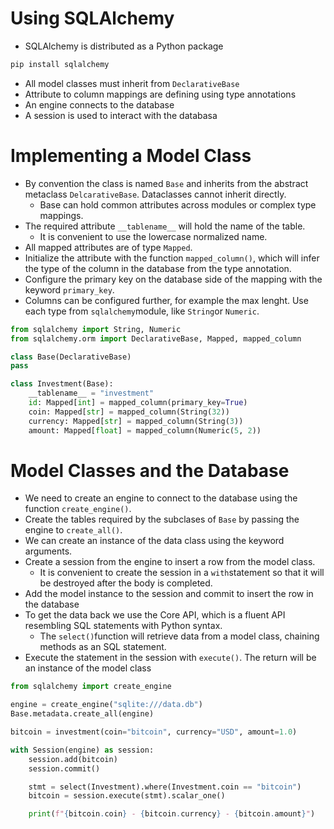 
# Using SQLAlchemy

- SQLAlchemy is distributed as a Python package

```bash
pip install sqlalchemy
```

- All model classes must inherit from ```DeclarativeBase```
- Attribute to column mappings are defining using type annotations
- An engine connects to the database
- A session is used to interact with the databasa

# Implementing a Model Class

- By convention the class is named ```Base``` and inherits from the abstract metaclass ```DelcarativeBase```. Dataclasses cannot inherit directly.
	- Base can hold common attributes across modules or complex type mappings.
- The required attribute ```__tablename__``` will hold the name of the table.
	- It is convenient to use the lowercase normalized name.
- All mapped attributes are of type ```Mapped```.
- Initialize the attribute with the function ```mapped_column()```, which will infer the type of the column in the database from the type annotation. 
- Configure the primary key on the database side of the mapping with the keyword ```primary_key```.
- Columns can be configured further, for example the max lenght. Use each type from ```sqlalchemy```module, like ```String```or ```Numeric```.

```python
from sqlalchemy import String, Numeric
from sqlalchemy.orm import DeclarativeBase, Mapped, mapped_column

class Base(DeclarativeBase)
pass

class Investment(Base):
	__tablename__ = "investment"
	id: Mapped[int] = mapped_column(primary_key=True)
	coin: Mapped[str] = mapped_column(String(32))
	currency: Mapped[str] = mapped_column(String(3))
	amount: Mapped[float] = mapped_column(Numeric(5, 2))
```

# Model Classes and the Database

- We need to create an engine to connect to the database using the function ```create_engine()```.
- Create the tables required by the subclases of ```Base``` by passing the engine to ```create_all()```.
- We can create an instance of the data class using the keyword arguments.
- Create a session from the engine to insert a row from the model class.
	- It is convenient to create the session in a ```with```statement so that it will be destroyed after the body is completed.
- Add the model instance to the session and commit to insert the row in the database
- To get the data back we use the Core API, which is a fluent API resembling SQL statements with Python syntax.
	- The ```select()```function will retrieve data from a model class, chaining methods as an SQL statement.
- Execute the statement in the session with ```execute()```. The return will be an instance of the model class

```python
from sqlalchemy import create_engine

engine = create_engine("sqlite:///data.db")
Base.metadata.create_all(engine)

bitcoin = investment(coin="bitcoin", currency="USD", amount=1.0)

with Session(engine) as session:
	session.add(bitcoin)
	session.commit()

	stmt = select(Investment).where(Investment.coin == "bitcoin")
	bitcoin = session.execute(stmt).scalar_one()

	print(f"{bitcoin.coin} - {bitcoin.currency} - {bitcoin.amount}")


```